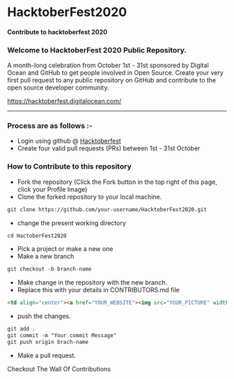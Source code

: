 # HacktoberFest2020
#### Contribute to hacktoberfest 2020

### Welcome to HacktoberFest 2020 Public Repository.
<p>A month-long celebration from October 1st - 31st sponsored by Digital Ocean and GitHub to get people involved in Open Source. Create your very first pull request to any public repository on GitHub and contribute to the open source developer community.

https://hacktoberfest.digitalocean.com/</p>

-----

### Process are as follows :- 
* Login using github @ [Hacktoberfest](https://hacktoberfest.digitalocean.com/)
* Create four valid pull requests (PRs) between 1st - 31st October

### How to Contribute to this repository
* Fork the repository (Click the Fork button in the top right of this page, click your Profile Image)
* Clone the forked repository to your local machine.
```markdown
git clone https://github.com/your-username/HacktoberFest2020.git
```
* change the present working directory
```markdown
cd HactoberFest2020
```
* Pick a project or make a new one
* Make a new branch
```markdown
git checkout -b branch-name
```
* Make change in the repository with the new branch.
* Replace this with your details in CONTRIBUTORS.md file
```markdown
<td align="center"><a href="YOUR_WEBSITE"><img src="YOUR_PICTURE" width="100px;" alt=""/><br /><sub><b>Your NAME</b></sub></a><br /></td>
```
* push the changes.
```markdown
git add .
git commit -m "Your commit Message"
git push origin brach-name
```
* Make a pull request.


Checkout The Wall Of Contributions
